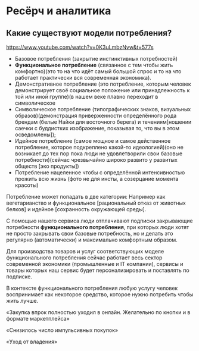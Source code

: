 # Ресёрч и аналитика

## Какие существуют модели потребления?

https://www.youtube.com/watch?v=0K3uLmbzNvw&t=577s

- Базовое потребления (закрытие инстинктивных потребностей)
- **Функциональное потребление** (связанное с тем чтобы жить комфортно)(это то на что идёт самый большой спрос и то на что работает практически вся современная экономика).
- Демонстративное потребление (это потребление, которым человек демонстрирует своё социальное положение или принадлежность к той или иной группе)(в нашем веке плавно переходит в символическое
- Символическое потребление (типографических знаков, визуальных образов)(демонстрация приверженности определённого рода брендам (белые Найки для восточного берега) и течениям[ношении саечки с буддистких изображение, показывая то, что вы в этом осведомлены]);
- Идейное потребление (самое мощное и самое действенное потребление, которое подкреплено какой-то идеологией)(оно не возникает до тех пор пока люди не удовлетворили свои базовые потребности)(сейчас чрезвычайно широко развито у развитых обществ [эко продукты])
- Потребление нацеленное чтобы с определённой интенсивностью прожить всю жизнь (фото не для инсты, а созерцание момента красоты)

Потребление может попадать в две категории: Например как вегетарианство и функциональное [рациональный отказ от животных белков] и идейное [сохранность окружающей среды].

С помощью нашего сервиса люди отплачивают подписки закрывающие потребности **функционального потребления**, при которых люди хотят не просто закрывать свои базовые потребность, но и делать это регулярно (автоматически) и максимально комфортным образом.

Для производства товаров и услуг соответствующих моделе функционального потребления сейчас работает весь сектор современной экономики (промышленные и IT компании), сервисы и товары которых наш сервис будет персонализировать и поставлять по подписке.

В контексте функционального потребления любую услугу человек воспринимает как некоторое средство, которое нужно потребить чтобы жить лучше.

«Закупка впрок полностью уходил в онлайн. Желательно по кнопки и в формате маркетплейса» 

«Снизилось число импульсивных покупок» 

«Уход от владения»